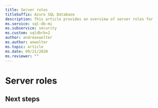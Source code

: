 ```yaml
---
title: Server roles
titleSuffix: Azure SQL Database
description: This article provides an overview of server roles for 
ms.service: sql-db-mi
ms.subservice: security
ms.custom: sqldbrb=2
author: andreaswolter
ms.author: anwolter
ms.topic: article
ms.date: 09/21/2020
ms.reviewer: ""
---
```


# Server roles



## Next steps
